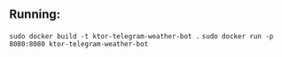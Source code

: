 ## Running:

```sudo docker build -t ktor-telegram-weather-bot .```
```sudo docker run -p 8080:8080 ktor-telegram-weather-bot```
